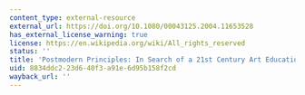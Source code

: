 ```yaml
---
content_type: external-resource
external_url: https://doi.org/10.1080/00043125.2004.11653528
has_external_license_warning: true
license: https://en.wikipedia.org/wiki/All_rights_reserved
status: ''
title: 'Postmodern Principles: In Search of a 21st Century Art Education.'
uid: 8834ddc2-23d6-40f3-a91e-6d95b158f2cd
wayback_url: ''
---
```

